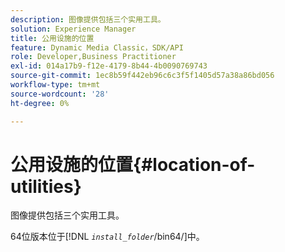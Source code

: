```yaml
---
description: 图像提供包括三个实用工具。
solution: Experience Manager
title: 公用设施的位置
feature: Dynamic Media Classic，SDK/API
role: Developer,Business Practitioner
exl-id: 014a17b9-f12e-4179-8b44-4b0090769743
source-git-commit: 1ec8b59f442eb96c6c3f5f1405d57a38a86bd056
workflow-type: tm+mt
source-wordcount: '28'
ht-degree: 0%

---
```


# 公用设施的位置{#location-of-utilities}

图像提供包括三个实用工具。

64位版本位于&#x200B;[!DNL *`install_folder`*/bin64/]中。
